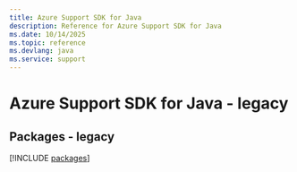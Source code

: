 ```yaml
---
title: Azure Support SDK for Java
description: Reference for Azure Support SDK for Java
ms.date: 10/14/2025
ms.topic: reference
ms.devlang: java
ms.service: support
---
```

# Azure Support SDK for Java - legacy
## Packages - legacy
[!INCLUDE [packages](support-index.md)]